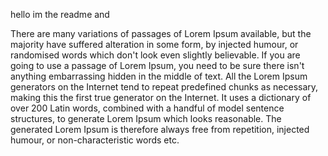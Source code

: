 hello im the readme and 

There are many variations of passages of Lorem Ipsum available, but the majority have suffered alteration in some form, by injected
humour, or randomised words which don't look even slightly believable. If you are going to use a passage of Lorem Ipsum, you need to be
sure there isn't anything embarrassing hidden in the middle of text. All the Lorem Ipsum generators on the Internet tend to repeat
predefined chunks as necessary, making this the first true generator on the Internet. It uses a dictionary of over 200 Latin words,
combined with a handful of model sentence structures, to generate Lorem Ipsum which looks reasonable. The generated Lorem Ipsum is
therefore always free from repetition, injected humour, or non-characteristic words etc.